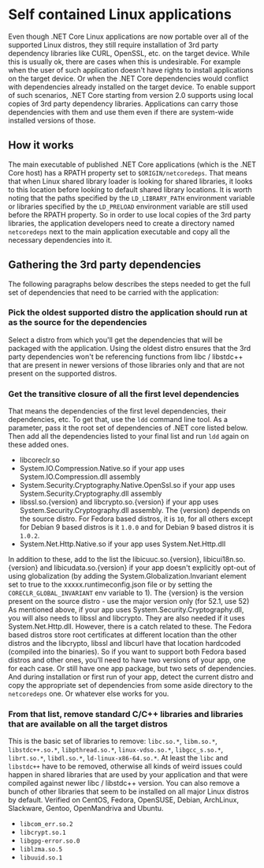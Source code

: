 Self contained Linux applications
=================================
Even though .NET Core Linux applications are now portable over all of the supported Linux distros, they still require installation of 3rd party dependency libraries like CURL, OpenSSL, etc. on the target device. While this is usually ok, there are cases when this is undesirable. For example when the user of such application doesn't have rights to install applications on the target device. Or when the .NET Core dependencies would conflict with dependencies already installed on the target device. 
To enable support of such scenarios, .NET Core starting from version 2.0 supports using local copies of 3rd party dependency libraries. Applications can carry those dependencies with them and use them even if there are system-wide installed versions of those.
## How it works
The main executable of published .NET Core applications (which is the .NET Core host) has a RPATH property set to `$ORIGIN/netcoredeps`. That means that when Linux shared library loader is looking for shared libraries, it looks to this location before looking to default shared library locations. It is worth noting that the paths specified by the `LD_LIBRARY_PATH` environment variable or libraries specified by the `LD_PRELOAD` environment variable are still used before the RPATH property.
So in order to use local copies of the 3rd party libraries, the application developers need to create a directory named `netcoredeps` next to the main application executable and copy all the necessary dependencies into it.
## Gathering the 3rd party dependencies
The following paragraphs below describes the steps needed to get the full set of dependencies that need to be carried with the application:
### Pick the oldest supported distro the application should run at as the source for the dependencies
Select a distro from which you'll get the dependencies that will be packaged with the application. Using the oldest distro ensures that the 3rd party dependencies won't be referencing functions from libc / libstdc++ that are present in newer versions of those libraries only and that are not present on the supported distros.
### Get the transitive closure of all the first level dependencies
That means the dependencies of the first level dependencies, their dependencies, etc. To get that, use the `ldd` command line tool. As a parameter, pass it the root set of dependencies of .NET core listed below. Then add all the dependencies listed to your final list and run `ldd` again on these added ones.
* libcoreclr.so
* System.IO.Compression.Native.so if  your app uses System.IO.Compression.dll assembly
* System.Security.Cryptography.Native.OpenSsl.so if your app uses System.Security.Cryptography.dll assembly
* libssl.so.{version} and libcrypto.so.{version} if your app uses System.Security.Cryptography.dll assembly. The {version} depends on the source distro. For Fedora based distros, it is `10`, for all others except for Debian 9 based distros is it `1.0.0` and for Debian 9 based distros it is `1.0.2`. 
* System.Net.Http.Native.so if your app uses System.Net.Http.dll

In addition to these, add to the list the libicuuc.so.{version}, libicui18n.so.{version} and libicudata.so.{version} if your app doesn't explicitly opt-out of using globalization (by adding the System.Globalization.Invariant element set to true to the xxxxx.runtimeconfig.json file or by setting the `CORECLR_GLOBAL_INVARIANT` env variable to 1). The {version} is the version present on the source distro - use the major version only (for 52.1, use 52)
As mentioned above, if your app uses System.Security.Cryptography.dll, you will also needs to libssl and libcrypto. They are also needed if it uses System.Net.Http.dll. However, there is a catch related to these. The Fedora based distros store root certificates at different location than the other distros and the libcrypto, libssl and libcurl have that location hardcoded (compiled into the binaries). So if you want to support both Fedora based distros and other ones, you'll need to have two versions of your app, one for each case. Or still have one app package, but two sets of dependencies. And during installation or first run of your app, detect the current distro and copy the appropriate set of dependencies from some aside directory to the `netcoredeps` one. Or whatever else works for you.
### From that list, remove standard C/C++ libraries and libraries that are available on all the target distros
This is the basic set of libraries to remove: `libc.so.*`, `libm.so.*`, `libstdc++.so.*`, `libpthread.so.*`, `linux-vdso.so.*`, `libgcc_s.so.*`, `librt.so.*`, `libdl.so.*`, `ld-linux-x86-64.so.*`. At least the `libc` and `libstdc++` have to be removed, otherwise all kinds of weird issues could happen in shared libraries that are used by your application and that were compiled against newer libc / libstdc++ version.
You can also remove a bunch of other libraries that seem to be installed on all major Linux distros by default. Verified on CentOS, Fedora, OpenSUSE, Debian, ArchLinux, Slackware, Gentoo, OpenMandriva and Ubuntu.
* `libcom_err.so.2`
* `libcrypt.so.1`
* `libgpg-error.so.0`
* `liblzma.so.5`
* `libuuid.so.1`
